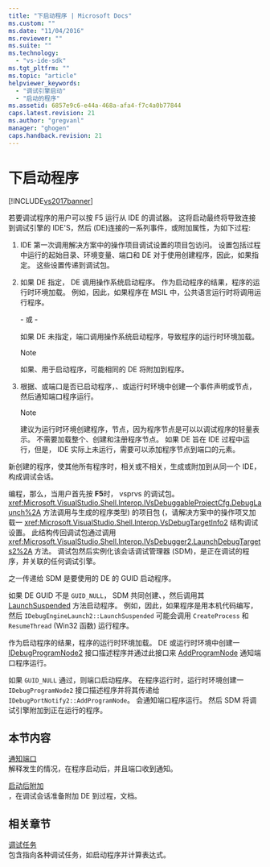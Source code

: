 ```yaml
---
title: "下启动程序 | Microsoft Docs"
ms.custom: ""
ms.date: "11/04/2016"
ms.reviewer: ""
ms.suite: ""
ms.technology: 
  - "vs-ide-sdk"
ms.tgt_pltfrm: ""
ms.topic: "article"
helpviewer_keywords: 
  - "调试引擎启动"
  - "启动的程序"
ms.assetid: 6857e9c6-e44a-468a-afa4-f7c4a0b77844
caps.latest.revision: 21
ms.author: "gregvanl"
manager: "ghogen"
caps.handback.revision: 21
---
```

# 下启动程序
[!INCLUDE[vs2017banner](../../code-quality/includes/vs2017banner.md)]

若要调试程序的用户可以按 F5 运行从 IDE 的调试器。  这将启动最终将导致连接到调试引擎的 IDE'S，然后 \(DE\)连接的一系列事件，或附加属性，为如下过程:  
  
1.  IDE 第一次调用解决方案中的操作项目调试设置的项目包访问。  设置包括过程中运行的起始目录、环境变量、端口和 DE 对于使用创建程序，因此，如果指定。  这些设置传递到调试包。  
  
2.  如果 DE 指定， DE 调用操作系统启动程序。  作为启动程序的结果，程序的运行时环境加载。  例如，因此，如果程序在 MSIL 中，公共语言运行时将调用运行程序。  
  
     \- 或 \-  
  
     如果 DE 未指定，端口调用操作系统启动程序，导致程序的运行时环境加载。  
  
    > [!NOTE]
    >  如果、用于启动程序，可能相同的 DE 将附加到程序。  
  
3.  根据、或端口是否已启动程序，、或运行时环境中创建一个事件声明或节点，然后通知端口程序运行。  
  
    > [!NOTE]
    >  建议为运行时环境创建程序，节点，因为程序节点是可以以调试程序的轻量表示。  不需要加载整个、创建和注册程序节点。  如果 DE 旨在 IDE 过程中运行，但是， IDE 实际上未运行，需要可以添加程序节点到端口的元素。  
  
 新创建的程序，使其他所有程序时，相关或不相关，生成或附加到从同一个 IDE，构成调试会话。  
  
 编程，那么，当用户首先按 **F5**时， vsprvs 的调试包。 <xref:Microsoft.VisualStudio.Shell.Interop.IVsDebuggableProjectCfg.DebugLaunch%2A> 方法调用与生成的程序类型\) 的项目包 \(，请解决方案中的操作项又加载一 <xref:Microsoft.VisualStudio.Shell.Interop.VsDebugTargetInfo2> 结构调试设置。  此结构传回调试包通过调用 <xref:Microsoft.VisualStudio.Shell.Interop.IVsDebugger2.LaunchDebugTargets2%2A> 方法。  调试包然后实例化该会话调试管理器 \(SDM\)，是正在调试的程序，并关联的任何调试引擎。  
  
 之一传递给 SDM 是要使用的 DE 的 GUID 启动程序。  
  
 如果 DE GUID 不是 `GUID_NULL`， SDM 共同创建、，然后调用其 [LaunchSuspended](../../extensibility/debugger/reference/idebugenginelaunch2-launchsuspended.md) 方法启动程序。  例如，因此，如果程序是用本机代码编写，然后 `IDebugEngineLaunch2::LaunchSuspended` 可能会调用 `CreateProcess` 和 `ResumeThread` \(Win32 函数\) 运行程序。  
  
 作为启动程序的结果，程序的运行时环境加载。  DE 或运行时环境中创建一 [IDebugProgramNode2](../../extensibility/debugger/reference/idebugprogramnode2.md) 接口描述程序并通过此接口来 [AddProgramNode](../../extensibility/debugger/reference/idebugportnotify2-addprogramnode.md) 通知端口程序运行。  
  
 如果 `GUID_NULL` 通过，则端口启动程序。  在程序运行时，运行时环境创建一 `IDebugProgramNode2` 接口描述程序并将其传递给 `IDebugPortNotify2::AddProgramNode`。  会通知端口程序运行。  然后 SDM 将调试引擎附加到正在运行的程序。  
  
## 本节内容  
 [通知端口](../../extensibility/debugger/notifying-the-port.md)  
 解释发生的情况，在程序启动后，并且端口收到通知。  
  
 [启动后附加](../../extensibility/debugger/attaching-after-a-launch.md)  
 ，在调试会话准备附加 DE 到过程，文档。  
  
## 相关章节  
 [调试任务](../../extensibility/debugger/debugging-tasks.md)  
 包含指向各种调试任务，如启动程序并计算表达式。
